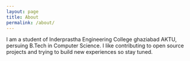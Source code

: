 ```yaml
---
layout: page
title: About
permalink: /about/
---
```

I am a student of Inderprastha Engineering College ghaziabad AKTU, persuing B.Tech in Computer Science. I like contributing to open source projects and trying to build new experiences so stay tuned.
